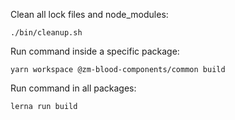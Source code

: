 
Clean all lock files and node_modules:
```
./bin/cleanup.sh 
```

Run command inside a specific package:
```
yarn workspace @zm-blood-components/common build
```

Run command in all packages:
```
lerna run build
``` 


